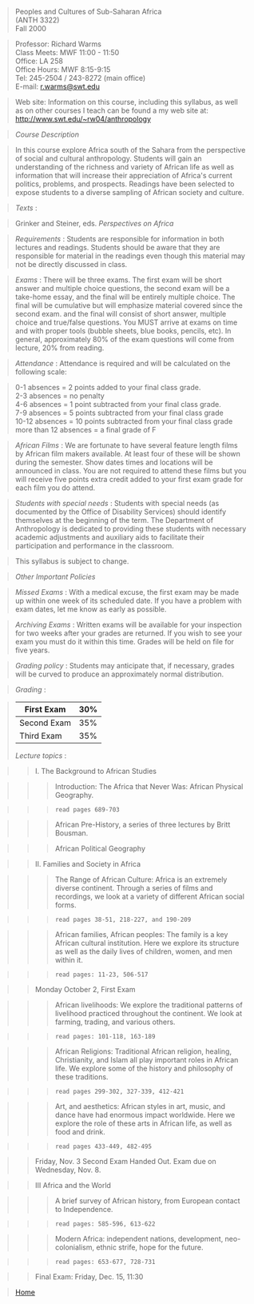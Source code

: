 > Peoples and Cultures of Sub-Saharan Africa  
>  (ANTH 3322)  
>  Fall 2000

>

> Professor: Richard Warms  
>  Class Meets: MWF 11:00 - 11:50  
>  Office: LA 258  
>  Office Hours: MWF 8:15-9:15  
>  Tel: 245-2504 / 243-8272 (main office)  
>  E-mail: [r.warms@swt.edu](mailto:rw04@swt.edu)

>

> Web site: Information on this course, including this syllabus, as well as on
other courses I teach can be found a my web site at:
http://www.swt.edu/~rw04/anthropology

>

> _Course Description_

>

> In this course explore Africa south of the Sahara from the perspective of
social and cultural anthropology. Students will gain an understanding of the
richness and variety of African life as well as information that will increase
their appreciation of Africa's current politics, problems, and prospects.
Readings have been selected to expose students to a diverse sampling of
African society and culture.

>

> _Texts_ :

>

> Grinker and Steiner, eds. _Perspectives on Africa_  
>

> _Requirements_ : Students are responsible for information in both lectures
and readings. Students should be aware that they are responsible for material
in the readings even though this material may not be directly discussed in
class.

>

> _Exams_ : There will be three exams. The first exam will be short answer and
multiple choice questions, the second exam will be a take-home essay, and the
final will be entirely multiple choice.  The final will be cumulative but will
emphasize material covered since the second exam.  and the final will consist
of short answer, multiple choice and true/false questions. You MUST arrive at
exams on time and with proper tools (bubble sheets, blue books, pencils, etc).
In general, approximately 80% of the exam questions will come from lecture,
20% from reading.

>

> _Attendance_ : Attendance is required and will be calculated on the
following scale:

>

> 0-1 absences = 2 points added to your final class grade.  
>  2-3 absences = no penalty  
>  4-6 absences = 1 point subtracted from your final class grade.  
>  7-9 absences = 5 points subtracted from your final class grade  
>  10-12 absences = 10 points subtracted from your final class grade  
>  more than 12 absences = a final grade of F

>

> _African Films_ : We are fortunate to have several feature length films by
African film makers available. At least four of these will be shown during the
semester. Show dates times and locations will be announced in class. You are
not required to attend these films but you will receive five points extra
credit added to your first exam grade for each film you do attend.

>

> _Students with special needs_ :  Students with special needs (as documented
by the Office of Disability Services) should identify themselves at the
beginning of the term.  The Department of Anthropology is dedicated to
providing these students with necessary academic adjustments and auxiliary
aids to facilitate their participation and performance in the classroom.

>

> This syllabus is subject to change.

>

> _Other Important Policies_

>

> _Missed Exams_ : With a medical excuse, the first exam may be made up within
one week of its scheduled date. If you have a problem with exam dates, let me
know as early as possible.

>

> _Archiving Exams_ : Written exams will be available for your inspection for
two weeks after your grades are returned. If you wish to see your exam you
must do it within this time. Grades will be held on file for five years.

>

> _Grading policy_ : Students may anticipate that, if necessary, grades will
be curved to produce an approximately normal distribution.

>

> _Grading_ :

>

> First Exam | 30%  
> ---|---  
> Second Exam | 35%  
> Third Exam | 35%  
>  
> _Lecture topics_ :

>

>> I. The Background to African Studies

>>

>>> Introduction: The Africa that Never Was: African Physical Geography.

>>>

>>>     read pages 689-703

>>>

>>> African Pre-History, a series of three lectures by Britt Bousman.

>>>

>>> African Political Geography

>>

>> II. Families and Society  in Africa

>>

>>> The Range of African Culture: Africa is an extremely diverse continent.
Through a series of films and recordings, we look at a variety of different
African social forms.

>>>

>>>     read pages 38-51, 218-227, and 190-209

>>>

>>> African families, African peoples: The family is a key African cultural
institution. Here we explore its structure as well as the daily lives of
children, women, and men within it.

>>>

>>>     read pages: 11-23, 506-517

>>

>> Monday October 2, First Exam

>>

>>> African livelihoods: We explore the traditional patterns of livelihood
practiced throughout the continent.  We look at farming, trading, and various
others.

>>>

>>>     read pages: 101-118, 163-189

>>>

>>> African Religions: Traditional African religion, healing, Christianity,
and Islam all play important roles in African life. We explore some of the
history and philosophy of these traditions.

>>>

>>>     read pages 299-302, 327-339, 412-421

>>>

>>> Art, and aesthetics:  African styles in art, music, and dance have had
enormous impact worldwide.  Here we explore the role of these arts in African
life, as well as food and drink.

>>>

>>>     read pages 433-449, 482-495

>>

>> Friday, Nov. 3  Second Exam Handed Out.  Exam due on Wednesday, Nov. 8.

>>

>> III Africa and the World

>>

>>> A brief survey of African history, from European contact to Independence.

>>>

>>>     read pages: 585-596, 613-622

>>>

>>> Modern Africa: independent nations, development, neo-colonialism, ethnic
strife, hope for the future.

>>>

>>>     read pages: 653-677, 728-731

>>

>> Final Exam: Friday, Dec. 15, 11:30

>

>  
>

> [Home](../Index.htm)

>

>  

